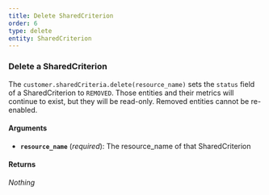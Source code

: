 ```yaml
---
title: Delete SharedCriterion
order: 6
type: delete
entity: SharedCriterion
---
```


### Delete a SharedCriterion

The `customer.sharedCriteria.delete(resource_name)` sets the `status` field of a SharedCriterion to `REMOVED`. Those entities and their metrics will continue to exist, but they will be read-only. Removed entities cannot be re-enabled.

#### Arguments

- **`resource_name`** (_required_): The resource_name of that SharedCriterion

#### Returns

_Nothing_
